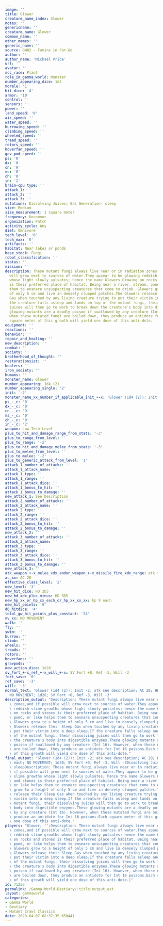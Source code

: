 ```yaml
---
image: ''
title: Glower
creature_name_index: Glower
notes: ''
genericname: ''
creature_name: Glower
common_name: ''
other_names: ''
generic_name: ''
source: GW02 - Famine in Far-Go
author: ''
author_name: 'Michael Price'
url: ''
avatar: ''
mcc_race: Plant
role_in_gamma_world: Monster
number_appearing_dice: 1d4
morale: '1'
hit_dice: '4'
armor: '10'
control: ''
sensors: ''
power: ''
land_speed: '0'
air_speed: ''
water_speed: ''
burrowing_speed: ''
climbing_speed: ''
wheeled_speed: ''
tread_speed: ''
rotors_speed: ''
hoverfan_speed: ''
gav_pod_speed: ''
ps: '0'
dx: '0'
cn: '9'
ms: '0'
ch: '0'
in: '2'
brain-cpu type: ''
attack_1: ''
attack_2: ''
attack_3: ''
mutations: Dissolving Juices; Gas Generation- sleep
size: Medium
size_measurement: 1 square meter
frequency: Uncommon
organization: Patch
activity_cycle: Any
diet: Omnivore
tech_level: '0'
tech_max: '0'
artifacts: ''
habitat: Near lakes or ponds
base_stock: Fungi
robot_classification: ''
status: ''
mission: ''
description: These mutant fungi always live near or in radiation zones,and if possible
  will grow next to sources of water.They appear to be glowing reddish slime growths
  whose light slowly pulsates; hence the name Glowers.Growing on rocks and stones
  is their preferred place of habitat. Being near a river, stream, pond, or lake helps
  them to ensnare unsuspecting creatures that come to drink. Glowers grow to a height
  of only 5 cm and live in densely clumped patches.The Glowers release their Sleep
  Gas when touched by any living creature trying to put their victim into a deep sleep.If
  the creature falls asleep and lands on top of the mutant fungi, their dissolving
  juices will then go to work to break down the creature's body into digestible enzymes.These
  glowing mutants are a deadly poison if swallowed by any creature (Int 16). However,
  when these mutated fungi are boiled down, they produce an antidote for Int 16 poisons.Each
  square meter of this growth will yield one dose of this anti-dote.
equipment: ''
reactions: ''
behavior: ''
repair_and_healing: ''
new_description: ''
combat: ''
society: ''
brotherhood_of_thought: ''
restorationsist: ''
healers: ''
iron_society: ''
humans: ''
monster_name: Glower
number_appearing: 1d4 (2)
number_appearing_single: '2'
init: '-2'
monster_name_xx_number_if_applicable_init_+-x: 'Glower (1d4 (2)): Init -2'
ps_-_c: '0'
dx_-_c: '0'
cn_-_c: '9'
ms_-_c: '0'
ch_-_c: '0'
in_-_c: '2'
weapon: Low Tech Level
plus_to_hit_and_damage_range_from_stats: '-3'
plus_to_range_from_level: ''
plus_to_range: '-2'
plus_to_hit_and_damage_melee_from_stats: '-3'
plus_to_melee_from_level: ''
plus_to_melee: '-2'
plus_to_generic_attack_from_level: '1'
attack_1_number_of_attacks: ''
attack_1_attack_name: ''
attack_1_type: ''
attack_1_range: ''
attack_1_attack_dice: ''
attack_1_bonus_to_hit: ''
attack_1_bonus_to_damage: ''
new_attack_1: See Description
attack_2_number_of_attacks: ''
attack_2_attack_name: ''
attack_2_type: ''
attack_2_range: ''
attack_2_attack_dice: ''
attack_2_bonus_to_hit: ''
attack_2_bonus_to_damage: ''
new_attack_2: ''
attack_3_number_of_attacks: ''
attack_3_attack_name: ''
attack_3_type: ''
attack_3_range: ''
attack_3_attack_dice: ''
attack_3_bonus_to_hit: ''
attack_3_bonus_to_damage: ''
new_attack_3: ''
atk_weapon_+-x_melee_xdx_andor_weapon_+-x_missile_fire_xdx_range: atk see description
ac_xx: AC 20
effective_class_level: '2'
new_level: '3'
new_hit_dice: HD 3D5
new_hd_xdx_plus_minus: HD 3D5
new_hp_xx_or_hp_xx_each_or_hp_xx_xx_xx: hp 9 each
new_hit_points: '9'
d6_hitdice: '4'
total_gw_hit_points_plus_constant: '24'
mv_xx: NO MOVEMENT
walk: ''
fly: ''
swim: ''
burrow: ''
climb: ''
wheels: ''
treads: ''
rotors: ''
hoverfans: ''
gravpods: ''
new_action_dice: 1d20
sv_fort_+-x_ref_+-x_will_+-x: SV Fort +0, Ref -3, Will -3
fort_save: '0'
ref_save: '-3'
will: '-3'
normal_text: 'Glower (1d4 (2)): Init -2; atk see description; AC 20; HD 3D5 hp 9 each;
  NO MOVEMENT; 1d20; SV Fort +0, Ref -3, Will -3'
description_output: "Description: These mutant fungi always live near or in radiation\
  \ zones,and if possible will grow next to sources of water.They appear to be glowing\
  \ reddish slime growths whose light slowly pulsates; hence the name Glowers.Growing\
  \ on rocks and stones is their preferred place of habitat. Being near a river, stream,\
  \ pond, or lake helps them to ensnare unsuspecting creatures that come to drink.\
  \ Glowers grow to a height of only 5 cm and live in densely clumped patches.The\
  \ Glowers release their Sleep Gas when touched by any living creature trying to\
  \ put their victim into a deep sleep.If the creature falls asleep and lands on top\
  \ of the mutant fungi, their dissolving juices will then go to work to break down\
  \ the creature's body into digestible enzymes.These glowing mutants are a deadly\
  \ poison if swallowed by any creature (Int 16). However, when these mutated fungi\
  \ are boiled down, they produce an antidote for Int 16 poisons.Each square meter\
  \ of this growth will yield one dose of this anti-dote."
final_output: "Glower (1d4 (2)): Init -2; atk see description; AC 20; HD 3D5 hp 9\
  \ each; NO MOVEMENT; 1d20; SV Fort +0, Ref -3, Will -3Dissolving Juices; Gas Generation-\
  \ sleepDescription: These mutant fungi always live near or in radiation zones,and\
  \ if possible will grow next to sources of water.They appear to be glowing reddish\
  \ slime growths whose light slowly pulsates; hence the name Glowers.Growing on rocks\
  \ and stones is their preferred place of habitat. Being near a river, stream, pond,\
  \ or lake helps them to ensnare unsuspecting creatures that come to drink. Glowers\
  \ grow to a height of only 5 cm and live in densely clumped patches.The Glowers\
  \ release their Sleep Gas when touched by any living creature trying to put their\
  \ victim into a deep sleep.If the creature falls asleep and lands on top of the\
  \ mutant fungi, their dissolving juices will then go to work to break down the creature's\
  \ body into digestible enzymes.These glowing mutants are a deadly poison if swallowed\
  \ by any creature (Int 16). However, when these mutated fungi are boiled down, they\
  \ produce an antidote for Int 16 poisons.Each square meter of this growth will yield\
  \ one dose of this anti-dote."
players: "Glower; '';Description: These mutant fungi always live near or in radiation\
  \ zones,and if possible will grow next to sources of water.They appear to be glowing\
  \ reddish slime growths whose light slowly pulsates; hence the name Glowers.Growing\
  \ on rocks and stones is their preferred place of habitat. Being near a river, stream,\
  \ pond, or lake helps them to ensnare unsuspecting creatures that come to drink.\
  \ Glowers grow to a height of only 5 cm and live in densely clumped patches.The\
  \ Glowers release their Sleep Gas when touched by any living creature trying to\
  \ put their victim into a deep sleep.If the creature falls asleep and lands on top\
  \ of the mutant fungi, their dissolving juices will then go to work to break down\
  \ the creature's body into digestible enzymes.These glowing mutants are a deadly\
  \ poison if swallowed by any creature (Int 16). However, when these mutated fungi\
  \ are boiled down, they produce an antidote for Int 16 poisons.Each square meter\
  \ of this growth will yield one dose of this anti-dote.|"
id: 71256
permalink: /Gamma-World-Bestiary/:title:output_ext
layout: gammaworld
categories:
- Gamma World
- Bestiary
- Mutant Crawl Classics
date: 2023-04-07 08:37:35.650441
---
```

